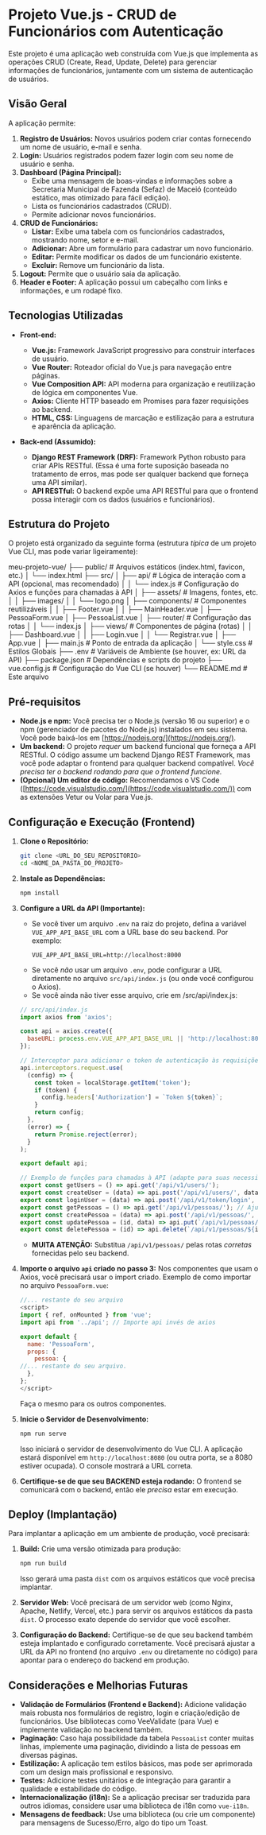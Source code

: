 # Projeto Vue.js - CRUD de Funcionários com Autenticação

Este projeto é uma aplicação web construída com Vue.js que implementa as operações CRUD (Create, Read, Update, Delete) para gerenciar informações de funcionários, juntamente com um sistema de autenticação de usuários.

## Visão Geral

A aplicação permite:

1.  **Registro de Usuários:** Novos usuários podem criar contas fornecendo um nome de usuário, e-mail e senha.
2.  **Login:** Usuários registrados podem fazer login com seu nome de usuário e senha.
3.  **Dashboard (Página Principal):**
    *   Exibe uma mensagem de boas-vindas e informações sobre a Secretaria Municipal de Fazenda (Sefaz) de Maceió (conteúdo estático, mas otimizado para fácil edição).
    *   Lista os funcionários cadastrados (CRUD).
    *   Permite adicionar novos funcionários.
4.  **CRUD de Funcionários:**
    *   **Listar:** Exibe uma tabela com os funcionários cadastrados, mostrando nome, setor e e-mail.
    *   **Adicionar:** Abre um formulário para cadastrar um novo funcionário.
    *   **Editar:** Permite modificar os dados de um funcionário existente.
    *   **Excluir:** Remove um funcionário da lista.
5.  **Logout:** Permite que o usuário saia da aplicação.
6.  **Header e Footer:** A aplicação possui um cabeçalho com links e informações, e um rodapé fixo.

## Tecnologias Utilizadas

*   **Front-end:**
    *   **Vue.js:** Framework JavaScript progressivo para construir interfaces de usuário.
    *   **Vue Router:** Roteador oficial do Vue.js para navegação entre páginas.
    *   **Vue Composition API:**  API moderna para organização e reutilização de lógica em componentes Vue.
    *   **Axios:** Cliente HTTP baseado em Promises para fazer requisições ao backend.
    *   **HTML, CSS:** Linguagens de marcação e estilização para a estrutura e aparência da aplicação.

*   **Back-end (Assumido):**
    *   **Django REST Framework (DRF):** Framework Python robusto para criar APIs RESTful. (Essa é uma forte suposição baseada no tratamento de erros, mas pode ser qualquer backend que forneça uma API similar).
    *   **API RESTful:** O backend expõe uma API RESTful para que o frontend possa interagir com os dados (usuários e funcionários).

## Estrutura do Projeto

O projeto está organizado da seguinte forma (estrutura *típica* de um projeto Vue CLI, mas pode variar ligeiramente):

meu-projeto-vue/
├── public/             # Arquivos estáticos (index.html, favicon, etc.)
│   └── index.html
├── src/
│   ├── api/          # Lógica de interação com a API (opcional, mas recomendado)
│   │   └── index.js    # Configuração do Axios e funções para chamadas à API
│   ├── assets/         # Imagens, fontes, etc.
│   │   ├── images/
│   │   └── logo.png
│   ├── components/     # Componentes reutilizáveis
│   │   ├── Footer.vue
│   │   ├── MainHeader.vue
│   ├── PessoaForm.vue
│   ├── PessoaList.vue
│   ├── router/        # Configuração das rotas
│   │   └── index.js
│   ├── views/          # Componentes de página (rotas)
│   │   ├── Dashboard.vue
│   │   ├── Login.vue
│   │   └── Registrar.vue
│  ├── App.vue
│   ├── main.js        # Ponto de entrada da aplicação
│   └── style.css     # Estilos Globais
├── .env              # Variáveis de Ambiente (se houver, ex: URL da API)
├── package.json      # Dependências e scripts do projeto
├── vue.config.js     # Configuração do Vue CLI (se houver)
└── README.md         # Este arquivo


## Pré-requisitos

*   **Node.js e npm:** Você precisa ter o Node.js (versão 16 ou superior) e o npm (gerenciador de pacotes do Node.js) instalados em seu sistema.  Você pode baixá-los em [https://nodejs.org/](https://nodejs.org/).
*   **Um backend:** O projeto *requer* um backend funcional que forneça a API RESTful.  O código assume um backend Django REST Framework, mas você pode adaptar o frontend para qualquer backend compatível. *Você precisa ter o backend rodando para que o frontend funcione.*
*   **(Opcional) Um editor de código:**  Recomendamos o VS Code ([https://code.visualstudio.com/](https://code.visualstudio.com/)) com as extensões Vetur ou Volar para Vue.js.

## Configuração e Execução (Frontend)

1.  **Clone o Repositório:**
    ```bash
    git clone <URL_DO_SEU_REPOSITORIO>
    cd <NOME_DA_PASTA_DO_PROJETO>
    ```

2.  **Instale as Dependências:**
    ```bash
    npm install
    ```

3.  **Configure a URL da API (Importante):**

    *   Se você tiver um arquivo `.env` na raiz do projeto, defina a variável `VUE_APP_API_BASE_URL` com a URL base do seu backend.  Por exemplo:
        ```
        VUE_APP_API_BASE_URL=http://localhost:8000
        ```
    *   Se você *não* usar um arquivo `.env`, pode configurar a URL diretamente no arquivo `src/api/index.js` (ou onde você configurou o Axios).
    *  Se você ainda não tiver esse arquivo, crie em /src/api/index.js:
      ```javascript
      // src/api/index.js
      import axios from 'axios';

      const api = axios.create({
        baseURL: process.env.VUE_APP_API_BASE_URL || 'http://localhost:8000', // Ou a URL direta
      });

      // Interceptor para adicionar o token de autenticação às requisições
      api.interceptors.request.use(
        (config) => {
          const token = localStorage.getItem('token');
          if (token) {
            config.headers['Authorization'] = `Token ${token}`;
          }
          return config;
        },
        (error) => {
          return Promise.reject(error);
        }
      );

      export default api;

      // Exemplo de funções para chamadas à API (adapte para suas necessidades)
      export const getUsers = () => api.get('/api/v1/users/');
      export const createUser = (data) => api.post('/api/v1/users/', data);
      export const loginUser = (data) => api.post('/api/v1/token/login', data); //ou a rota de autenticação
      export const getPessoas = () => api.get('/api/v1/pessoas/'); // Ajuste a rota.
      export const createPessoa = (data) => api.post('/api/v1/pessoas/', data);
      export const updatePessoa = (id, data) => api.put(`/api/v1/pessoas/${id}/`, data);  //PUT
      export const deletePessoa = (id) => api.delete(`/api/v1/pessoas/${id}/`);

      ```

    *  **MUITA ATENÇÃO:**  Substitua `/api/v1/pessoas/` pelas rotas *corretas* fornecidas pelo seu backend.

4. **Importe o arquivo `api` criado no passo 3:**
    Nos componentes que usam o Axios, você precisará usar o import criado. Exemplo de como importar no arquivo `PessoaForm.vue`:

    ```javascript
    //... restante do seu arquivo
    <script>
    import { ref, onMounted } from 'vue';
    import api from '../api'; // Importe api invés de axios

    export default {
      name: 'PessoaForm',
      props: {
        pessoa: {
    //... restante do seu arquivo.
      },
    };
    </script>
    ```
    Faça o mesmo para os outros componentes.

5.  **Inicie o Servidor de Desenvolvimento:**
    ```bash
    npm run serve
    ```
    Isso iniciará o servidor de desenvolvimento do Vue CLI.  A aplicação estará disponível em `http://localhost:8080` (ou outra porta, se a 8080 estiver ocupada). O console mostrará a URL correta.

6.  **Certifique-se de que seu BACKEND esteja rodando:** O frontend se comunicará com o backend, então ele *precisa* estar em execução.

## Deploy (Implantação)

Para implantar a aplicação em um ambiente de produção, você precisará:

1.  **Build:** Crie uma versão otimizada para produção:
    ```bash
    npm run build
    ```
    Isso gerará uma pasta `dist` com os arquivos estáticos que você precisa implantar.

2.  **Servidor Web:** Você precisará de um servidor web (como Nginx, Apache, Netlify, Vercel, etc.) para servir os arquivos estáticos da pasta `dist`. O processo exato depende do servidor que você escolher.

3.  **Configuração do Backend:** Certifique-se de que seu backend também esteja implantado e configurado corretamente.  Você precisará ajustar a URL da API no frontend (no arquivo `.env` ou diretamente no código) para apontar para o endereço do backend em produção.

## Considerações e Melhorias Futuras

*   **Validação de Formulários (Frontend e Backend):** Adicione validação mais robusta nos formulários de registro, login e criação/edição de funcionários.  Use bibliotecas como VeeValidate (para Vue) e implemente validação no backend também.
* **Paginação:** Caso haja possibilidade da tabela `PessoaList` conter muitas linhas, implemente uma paginação, dividindo a lista de pessoas em diversas páginas.
*   **Estilização:** A aplicação tem estilos básicos, mas pode ser aprimorada com um design mais profissional e responsivo.
*   **Testes:** Adicione testes unitários e de integração para garantir a qualidade e estabilidade do código.
*   **Internacionalização (i18n):** Se a aplicação precisar ser traduzida para outros idiomas, considere usar uma biblioteca de i18n como `vue-i18n`.
* **Mensagens de feedback:** Use uma biblioteca (ou crie um componente) para mensagens de Sucesso/Erro, algo do tipo um Toast.
